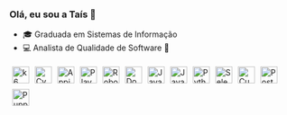 ### Olá, eu sou a Taís 👋

- :mortar_board: Graduada em Sistemas de Informação
- :computer: Analista de Qualidade de Software 🚀

<div style="display: flex; flex-wrap: wrap;">
    <img src="https://img.shields.io/badge/Testing-K6-informational?style=flat&logo=k6&logoColor=white&color=23A0DA" alt="k6" height="30" style="margin: 5px;">
    <img src="https://img.shields.io/badge/Testing-Cypress-informational?style=flat&logo=cypress&logoColor=white&color=4A6A9D" alt="Cypress" height="30" style="margin: 5px;">
    <img src="https://img.shields.io/badge/Testing-Appium-informational?style=flat&logo=appium&logoColor=white&color=E0C564" alt="Appium" height="30" style="margin: 5px;">
    <img src="https://img.shields.io/badge/Testing-Playwright-informational?style=flat&logo=playwright&logoColor=white&color=1E1E1E" alt="Playwright" height="30" style="margin: 5px;">
    <img src="https://img.shields.io/badge/Testing-Robot-informational?style=flat&logo=robotframework&logoColor=white&color=00A1FF" alt="Robot" height="30" style="margin: 5px;">
    <img src="https://img.shields.io/badge/Containerization-Docker-informational?style=flat&logo=docker&logoColor=white&color=2496ED" alt="Docker" height="30" style="margin: 5px;">
    <img src="https://img.shields.io/badge/Language-JavaScript-informational?style=flat&logo=javascript&logoColor=white&color=F7DF1E" alt="JavaScript" height="30" style="margin: 5px;">
    <img src="https://img.shields.io/badge/Language-Java-informational?style=flat&logo=java&logoColor=white&color=007396" alt="Java" height="30" style="margin: 5px;">
    <img src="https://img.shields.io/badge/Language-Python-informational?style=flat&logo=python&logoColor=white&color=3776AB" alt="Python" height="30" style="margin: 5px;">
    <img src="https://img.shields.io/badge/Testing-Selenium-informational?style=flat&logo=selenium&logoColor=white&color=43B02A" alt="Selenium" height="30" style="margin: 5px;">
    <img src="https://img.shields.io/badge/Testing-Cucumber-informational?style=flat&logo=cucumber&logoColor=white&color=00B388" alt="Cucumber" height="30" style="margin: 5px;">
    <img src="https://img.shields.io/badge/Testing-Postman-informational?style=flat&logo=postman&logoColor=white&color=FF6B37" alt="Postman" height="30" style="margin: 5px;">
    <img src="https://img.shields.io/badge/Testing-Puppeteer-informational?style=flat&logo=puppeteer&logoColor=white&color=1E1E1E" alt="Puppeteer" height="30" style="margin: 5px;">
</div>







